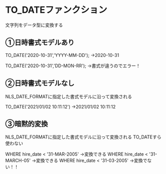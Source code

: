 # TO_DATEファンクション
文字列をデータ型に変換する


## ①日時書式モデルあり

TO_DATE('2020-10-31','YYYY-MM-DD');
→2020-10-31

TO_DATE('2020-10-31','DD-MON-RR');
→書式が違うのでエラー！

## ②日時書式モデルなし

NLS_DATE_FORMATに指定した書式モデルに沿って変換される

TO_DATE('2021/01/02 10:11:12')
→2021/01/02 10:11:12

## ③暗黙的変換

NLS_DATE_FORMATに指定した書式モデルに沿って変換される
TO_DATEすら使わない

WHERE hire_date < '31-MAR-2005'
→変換できる
WHERE hire_date < '31-MARCH-05'
→変換できる
WHERE hire_date < '31-03-2005'
→変換でない！！